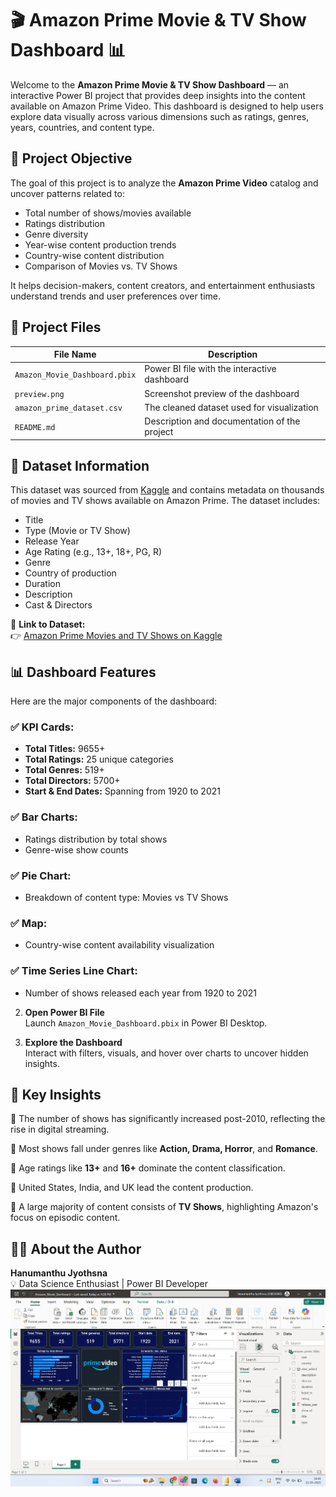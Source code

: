 # 🎬 Amazon Prime Movie & TV Show Dashboard 📊

Welcome to the **Amazon Prime Movie & TV Show Dashboard** — an interactive Power BI project that provides deep insights into the content available on Amazon Prime Video. This dashboard is designed to help users explore data visually across various dimensions such as ratings, genres, years, countries, and content type.

## 📌 Project Objective

The goal of this project is to analyze the **Amazon Prime Video** catalog and uncover patterns related to:
- Total number of shows/movies available
- Ratings distribution
- Genre diversity
- Year-wise content production trends
- Country-wise content distribution
- Comparison of Movies vs. TV Shows

It helps decision-makers, content creators, and entertainment enthusiasts understand trends and user preferences over time.


## 📁 Project Files

| File Name                     | Description                                        |
|------------------------------|----------------------------------------------------|
| `Amazon_Movie_Dashboard.pbix` | Power BI file with the interactive dashboard       |
| `preview.png`                | Screenshot preview of the dashboard                |
| `amazon_prime_dataset.csv`   | The cleaned dataset used for visualization         |
| `README.md`                  | Description and documentation of the project       |


## 🧾 Dataset Information

This dataset was sourced from [Kaggle](https://www.kaggle.com/datasets/shivamb/amazon-prime-movies-and-tv-shows) and contains metadata on thousands of movies and TV shows available on Amazon Prime. The dataset includes:

- Title
- Type (Movie or TV Show)
- Release Year
- Age Rating (e.g., 13+, 18+, PG, R)
- Genre
- Country of production
- Duration
- Description
- Cast & Directors

🔗 **Link to Dataset:**  
👉 [Amazon Prime Movies and TV Shows on Kaggle](https://www.kaggle.com/datasets/shivamb/amazon-prime-movies-and-tv-shows)


## 📊 Dashboard Features

Here are the major components of the dashboard:

### ✅ KPI Cards:
- **Total Titles:** 9655+
- **Total Ratings:** 25 unique categories
- **Total Genres:** 519+
- **Total Directors:** 5700+
- **Start & End Dates:** Spanning from 1920 to 2021

### ✅ Bar Charts:
- Ratings distribution by total shows
- Genre-wise show counts

### ✅ Pie Chart:
- Breakdown of content type: Movies vs TV Shows

### ✅ Map:
- Country-wise content availability visualization

### ✅ Time Series Line Chart:
- Number of shows released each year from 1920 to 2021

2. **Open Power BI File**  
Launch `Amazon_Movie_Dashboard.pbix` in Power BI Desktop.

3. **Explore the Dashboard**  
Interact with filters, visuals, and hover over charts to uncover hidden insights.

## 📌 Key Insights

📌 The number of shows has significantly increased post-2010, reflecting the rise in digital streaming.

📌 Most shows fall under genres like **Action, Drama, Horror**, and **Romance**.

📌 Age ratings like **13+** and **16+** dominate the content classification.

📌 United States, India, and UK lead the content production.

📌 A large majority of content consists of **TV Shows**, highlighting Amazon's focus on episodic content.

## 👩‍💻 About the Author
**Hanumanthu Jyothsna**  
💡 Data Science Enthusiast | Power BI Developer
![Dashboard Screenshot](dashboard_filters.png)




